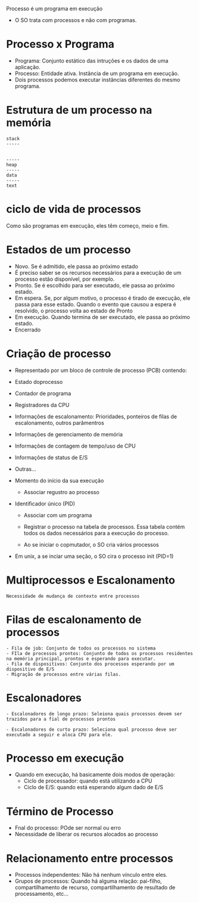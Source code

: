 Processo é um programa em execução

- O SO trata com processos e não com programas.

# Processo x Programa

- Programa: Conjunto estático das intruções e os dados de uma aplicação.
- Processo: Entidade ativa. Instância de um programa em execução.
- Dois processos podemos executar instâncias diferentes do mesmo programa.

# Estrutura de um processo na memória

````
stack
-----


-----
heap
-----
data
-----
text
````

# ciclo de vida de processos

Como são programas em execução, eles têm começo, meio e fim.

# Estados de um processo

- Novo. Se é admitido, ele passa ao próximo estado
- É preciso saber se os recursos necessários para a execução de um processo estão disponível, por exemplo.
- Pronto. Se é escolhido para ser executado, ele passa ao próximo estado.
- Em espera. Se, por algum motivo, o processo é tirado de execução, ele passa para esse estado. Quando o evento que causou a espera é resolvido, o processo volta ao estado de Pronto
- Em execução. Quando termina de ser executado, ele passa ao próximo estado.
- Encerrado

# Criação de processo

- Representado por um bloco de controle de processo (PCB) contendo:
- Estado doprocesso
- Contador de programa
- Registradores da CPU
- Informações de escalonamento: Prioridades, ponteiros de filas de escalonamento, outros parâmentros
- Informações de gerenciamento de memória
- Informações de contagem de tempo/uso de CPU
- Informações de status de E/S
- Outras...

- Momento do início da sua execução
    - Associar regustro ao processo
- Identificador único (PID)
    - Associar com um programa
    - Registrar o processo na tabela de processos. Essa tabela contém todos os dados necessários para a execução do processo.

    - Ao se iniciar o copmutador, o SO cria vários processos
- Em unix, a se inciar uma seção, o SO cira o processo init (PID=1)

# Multiprocessos e Escalonamento

    Necessidade de mudança de contexto entre processos

# Filas de escalonamento de processos

    - Fila de job: Conjunto de todos os processos no sistema
    - FIla de processos prontos: Conjunto de todos os processos residentes na memória principal, prontos e esperando para executar.
    - Fila de dispositivos: Conjunto dos processos esperando por um dispositivo de E/S
    - Migração de processos entre várias filas.

# Escalonadores

    - Escalonadores de longo prazo: Seleiona quais processos devem ser trazidos para a fial de processos prontos

    - Escalonadores de curto prazo: Seleciona qual processo deve ser executado a seguir e aloca CPU para ele.

# Processo em execução

- Quando em execução, há basicamente dois modos de operação:
    - Ciclo de processador: quando está utilizando a CPU
    - Ciclo de E/S: quando está esperando algum dado de E/S

# Término de Processo

- Fnal do processo: POde ser normal ou erro
- Necessidade de liberar os recursos alocados ao processo

# Relacionamento entre processos

- Processos independentes: Não há nenhum vínculo entre eles.
- Grupos de processos: Quando há alguma relação: pai-filho, compartilhamento de recurso, compartilhamento de resultado de processamento, etc...
